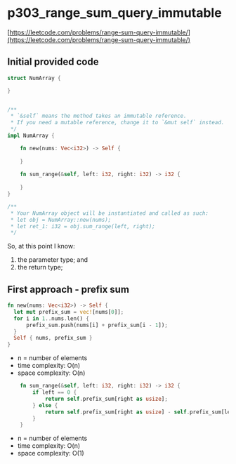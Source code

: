 # p303_range_sum_query_immutable
[https://leetcode.com/problems/range-sum-query-immutable/](https://leetcode.com/problems/range-sum-query-immutable/)

## Initial provided code
```Rust
struct NumArray {

}


/** 
 * `&self` means the method takes an immutable reference.
 * If you need a mutable reference, change it to `&mut self` instead.
 */
impl NumArray {

    fn new(nums: Vec<i32>) -> Self {
        
    }
    
    fn sum_range(&self, left: i32, right: i32) -> i32 {
        
    }
}

/**
 * Your NumArray object will be instantiated and called as such:
 * let obj = NumArray::new(nums);
 * let ret_1: i32 = obj.sum_range(left, right);
 */
```

So, at this point I know:
1. the parameter type; and
2. the return type;

## First approach - prefix sum

```Rust
fn new(nums: Vec<i32>) -> Self {
  let mut prefix_sum = vec![nums[0]];
  for i in 1..nums.len() {
      prefix_sum.push(nums[i] + prefix_sum[i - 1]);
  }
  Self { nums, prefix_sum }
}
```

- n = number of elements
- time complexity: O(n)
- space complexity: O(n)

```Rust
    fn sum_range(&self, left: i32, right: i32) -> i32 {
        if left == 0 {
            return self.prefix_sum[right as usize];
        } else {
            return self.prefix_sum[right as usize] - self.prefix_sum[left as usize - 1];
        }
    }
```

- n = number of elements
- time complexity: O(n)
- space complexity: O(1)